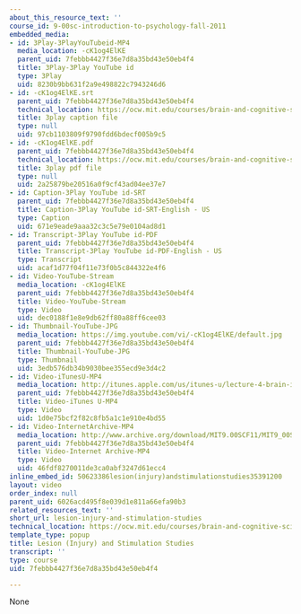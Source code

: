 ```yaml
---
about_this_resource_text: ''
course_id: 9-00sc-introduction-to-psychology-fall-2011
embedded_media:
- id: 3Play-3PlayYouTubeid-MP4
  media_location: -cK1og4ElKE
  parent_uid: 7febbb4427f36e7d8a35bd43e50eb4f4
  title: 3Play-3Play YouTube id
  type: 3Play
  uid: 8230b9bb631f2a9e498822c7943246d6
- id: -cK1og4ElKE.srt
  parent_uid: 7febbb4427f36e7d8a35bd43e50eb4f4
  technical_location: https://ocw.mit.edu/courses/brain-and-cognitive-sciences/9-00sc-introduction-to-psychology-fall-2011/brain-ii/lesion-injury-and-stimulation-studies/-cK1og4ElKE.srt
  title: 3play caption file
  type: null
  uid: 97cb1103809f9790fdd6bdecf005b9c5
- id: -cK1og4ElKE.pdf
  parent_uid: 7febbb4427f36e7d8a35bd43e50eb4f4
  technical_location: https://ocw.mit.edu/courses/brain-and-cognitive-sciences/9-00sc-introduction-to-psychology-fall-2011/brain-ii/lesion-injury-and-stimulation-studies/-cK1og4ElKE.pdf
  title: 3play pdf file
  type: null
  uid: 2a25879be20516a0f9cf43ad04ee37e7
- id: Caption-3Play YouTube id-SRT
  parent_uid: 7febbb4427f36e7d8a35bd43e50eb4f4
  title: Caption-3Play YouTube id-SRT-English - US
  type: Caption
  uid: 671e9eade9aaa32c3c5e79e0104ad8d1
- id: Transcript-3Play YouTube id-PDF
  parent_uid: 7febbb4427f36e7d8a35bd43e50eb4f4
  title: Transcript-3Play YouTube id-PDF-English - US
  type: Transcript
  uid: acaf1d77f04f11e73f0b5c844322e4f6
- id: Video-YouTube-Stream
  media_location: -cK1og4ElKE
  parent_uid: 7febbb4427f36e7d8a35bd43e50eb4f4
  title: Video-YouTube-Stream
  type: Video
  uid: dec0188f1e8e9db62ff80a88ff6cee03
- id: Thumbnail-YouTube-JPG
  media_location: https://img.youtube.com/vi/-cK1og4ElKE/default.jpg
  parent_uid: 7febbb4427f36e7d8a35bd43e50eb4f4
  title: Thumbnail-YouTube-JPG
  type: Thumbnail
  uid: 3edb576db34b9030bee355ecd9e3d4c2
- id: Video-iTunesU-MP4
  media_location: http://itunes.apple.com/us/itunes-u/lecture-4-brain-ii-methods/id501335817?i=110362866
  parent_uid: 7febbb4427f36e7d8a35bd43e50eb4f4
  title: Video-iTunes U-MP4
  type: Video
  uid: 1d0e75bcf2f82c8fb5a1c1e910e4bd55
- id: Video-InternetArchive-MP4
  media_location: http://www.archive.org/download/MIT9.00SCF11/MIT9_00SCF11_lec04_300k.mp4
  parent_uid: 7febbb4427f36e7d8a35bd43e50eb4f4
  title: Video-Internet Archive-MP4
  type: Video
  uid: 46fdf8270011de3ca0abf3247d61ecc4
inline_embed_id: 50623386lesion(injury)andstimulationstudies35391200
layout: video
order_index: null
parent_uid: 6026acd495f8e039d1e811a66efa90b3
related_resources_text: ''
short_url: lesion-injury-and-stimulation-studies
technical_location: https://ocw.mit.edu/courses/brain-and-cognitive-sciences/9-00sc-introduction-to-psychology-fall-2011/brain-ii/lesion-injury-and-stimulation-studies
template_type: popup
title: Lesion (Injury) and Stimulation Studies
transcript: ''
type: course
uid: 7febbb4427f36e7d8a35bd43e50eb4f4

---
```

None